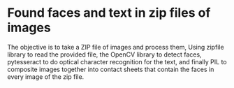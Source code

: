 #  Found faces and text in zip files of images

The objective is to take a ZIP file of images and process them, Using zipfile library to read the provided file, the OpenCV library to detect faces, pytesseract to do 
optical character recognition for the text, and finally PIL to composite images together into contact sheets that contain the faces in every image of the zip file.
